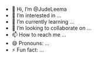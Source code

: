 - 👋 Hi, I’m @JudeLeema
- 👀 I’m interested in ...
- 🌱 I’m currently learning ...
- 💞️ I’m looking to collaborate on ...
- 📫 How to reach me ...
- 😄 Pronouns: ...
- ⚡ Fun fact: ...

<!---
JudeLeema/JudeLeema is a ✨ special ✨ repository because its `README.md` (this file) appears on your GitHub profile.
You can click the Preview link to take a look at your changes.
--->
